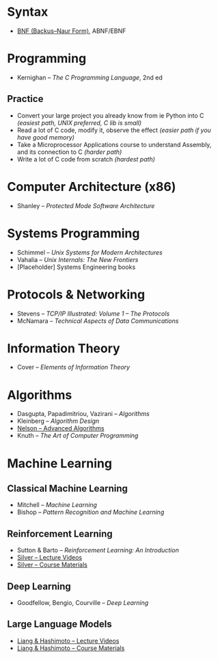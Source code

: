 # Syntax
- [BNF (Backus–Naur Form)](https://en.wikipedia.org/wiki/Backus–Naur_form), ABNF/EBNF

# Programming
- Kernighan – *The C Programming Language*, 2nd ed

## Practice
- Convert your large project you already know from ie Python into C *(easiest path, UNIX preferred, C lib is small)*
- Read a lot of C code, modify it, observe the effect *(easier path if you have good memory)*
- Take a Microprocessor Applications course to understand Assembly, and its connection to C *(harder path)*
- Write a lot of C code from scratch *(hardest path)*

# Computer Architecture (x86)
- Shanley – *Protected Mode Software Architecture*

# Systems Programming
- Schimmel – *Unix Systems for Modern Architectures*
- Vahalia – *Unix Internals: The New Frontiers*
- [Placeholder] Systems Engineering books

# Protocols & Networking
- Stevens – *TCP/IP Illustrated: Volume 1 – The Protocols*
- McNamara – *Technical Aspects of Data Communications*

# Information Theory
- Cover – *Elements of Information Theory*

# Algorithms
- Dasgupta, Papadimitriou, Vazirani – *Algorithms*
- Kleinberg – *Algorithm Design*
- [Nelson – Advanced Algorithms](https://people.seas.harvard.edu/~cs224/fall14/lec.html)
- Knuth – *The Art of Computer Programming*

# Machine Learning

## Classical Machine Learning
- Mitchell – *Machine Learning*
- Bishop – *Pattern Recognition and Machine Learning*

## Reinforcement Learning
- Sutton & Barto – *Reinforcement Learning: An Introduction*
- [Silver – Lecture Videos](https://www.youtube.com/playlist?list=PLqYmG7hTraZDM-OYHWgPebj2MfCFzFObQ)
- [Silver – Course Materials](https://davidstarsilver.wordpress.com/teaching/)

## Deep Learning
- Goodfellow, Bengio, Courville – *Deep Learning*

## Large Language Models
- [Liang & Hashimoto – Lecture Videos](https://youtube.com/playlist?list=PLoROMvodv4rOY23Y0BoGoBGgQ1zmU_MT_)
- [Liang & Hashimoto – Course Materials](https://stanford-cs336.github.io/spring2024/index.html)
